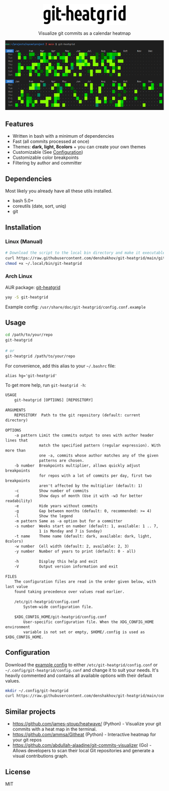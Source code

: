 <p align="center">
    <img src="./images/logo.png"/>
</p>

<p align="center">
    Visualize git commits as a calendar heatmap
</p>

<p align="center">
    <img src="./images/screenshot.png"/>
</p>

## Features

- Written in bash with a minimum of dependencies
- Fast (all commits processed at once)
- Themes: **dark, light, 8colors** + you can create your own themes
- Customizable (See [Configuration](#configuration))
- Customizable color breakpoints
- Filtering by author and committer

## Dependencies

Most likely you already have all these utils installed.

- bash 5.0+
- coreutils (date, sort, uniq)
- git

## Installation

### Linux (Manual)

```bash
# Download the script to the local bin directory and make it executable
curl https://raw.githubusercontent.com/denshakhov/git-heatgrid/main/git-heatgrid -o ~/.local/bin/git-heatgrid
chmod +x ~/.local/bin/git-heatgrid
```

### Arch Linux

AUR package: [git-heatgrid](https://aur.archlinux.org/packages/git-heatgrid)

```bash
yay -S git-heatgrid
```
Example config: `/usr/share/doc/git-heatgrid/config.conf.example`

## Usage

```bash
cd /path/to/your/repo
git-heatgrid

# or
git-heatgrid /path/to/your/repo
```
For convenience, add this alias to your `~/.bashrc` file:

```
alias hg='git-heatgrid'
```

To get more help, run `git-heatgrid -h`:

```
USAGE
    git-heatgrid [OPTIONS] [REPOSITORY]

ARGUMENTS
    REPOSITORY  Path to the git repository (default: current directory)

OPTIONS
    -a pattern Limit the commits output to ones with author header lines that
               match the specified pattern (regular expression). With more than
               one -a, commits whose author matches any of the given
               patterns are chosen.
    -b number  Breakpoints multiplier, allows quickly adjust breakpoints
               for repos with a lot of commits per day, first two breakpoints
               aren't affected by the multiplier (default: 1)
    -c         Show number of commits
    -d         Show days of month (Use it with -w3 for better readability)
    -e         Hide years without commits
    -g         Gap between months (default: 0, recommended: >= 4)
    -l         Show the legend
    -m pattern Same as -a option but for a committer
    -s number  Weeks start on number (default: 1, available: 1 .. 7,
               1 is Monday and 7 is Sunday)
    -t name    Theme name (default: dark, available: dark, light, 8colors)
    -w number  Cell width (default: 2, available: 2, 3)
    -y number  Number of years to print (default: 0 - all)

    -h         Display this help and exit
    -V         Output version information and exit

FILES
    The configuration files are read in the order given below, with last value
    found taking precedence over values read earlier.

    /etc/git-heatgrid/config.conf
        System-wide configuration file.

    $XDG_CONFIG_HOME/git-heatgrid/config.conf
        User-specific configuration file. When the XDG_CONFIG_HOME environment
        variable is not set or empty, $HOME/.config is used as $XDG_CONFIG_HOME.
```

## Configuration

Download the [example config](https://github.com/denshakhov/git-heatgrid/blob/main/config.conf) to either `/etc/git-heatgrid/config.conf` or `~/.config/git-heatgrid/config.conf` and change it to suit your needs. It's heavily commented and contains all available options with their default values.

```bash
mkdir ~/.config/git-heatgrid
curl https://raw.githubusercontent.com/denshakhov/git-heatgrid/main/config.conf -o ~/.config/git-heatgrid/config.conf
```

## Similar projects

- https://github.com/james-stoup/heatwave/ (Python) - Visualize your git commits with a heat map in the terminal.
- https://github.com/ammsa/Githeat (Python) - Interactive heatmap for your git repos
- https://github.com/abdullah-alaadine/git-commits-visualizer (Go) - Allows developers to scan their local Git repositories and generate a visual contributions graph.

## License

MIT
